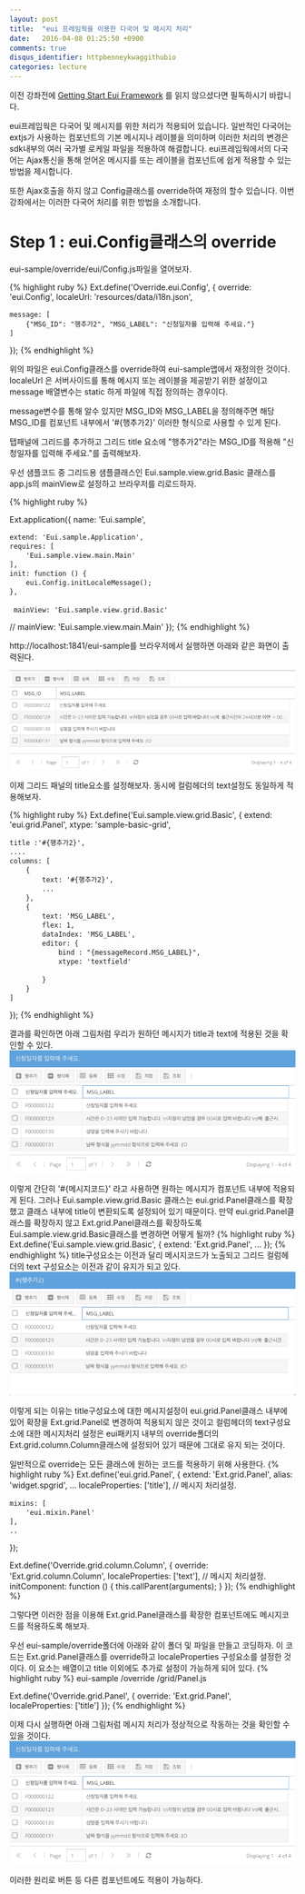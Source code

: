 ```yaml
---
layout: post
title:  "eui 프레임웍을 이용한 다국어 및 메시지 처리"
date:   2016-04-08 01:25:50 +0900
comments: true
disqus_identifier: httpbenneykwaggithubio
categories: lecture
---
```

이전 강좌전에 [Getting Start Eui Framework][gettingstart] 를 읽지 않으셨다면 필독하시기 바랍니다.

eui프레임웍은 다국어 및 메시지를 위한 처리가 적용되어 있습니다. 일반적인 다국어는 extjs가 사용하는 컴포넌트의
기본 메시지나 레이블을 의미하며 이러한 처리의 변경은 sdk내부의 여러 국가별 로케일 파일을 적용하여 해결합니다.
eui프레임웍에서의 다국어는 Ajax통신을 통해 얻어온 메시지를 또는 레이블을 컴포넌트에 쉽게 적용할 수 있는 방법을 제시합니다.

또한 Ajax호출을 하지 않고 Config클래스를 override하여 재정의 할수 있습니다.
이번 강좌에서는 이러한 다국어 처리를 위한 방법을 소개합니다.

Step 1 : eui.Config클래스의 override
==
eui-sample/override/eui/Config.js파일을 열어보자.

{% highlight ruby %}
Ext.define('Override.eui.Config', {
    override: 'eui.Config',
    localeUrl: 'resources/data/i18n.json',

    message: [
        {"MSG_ID": "행추가2", "MSG_LABEL": "신청일자를 입력해 주세요."}
    ]
});
{% endhighlight %}

위의 파일은 eui.Config클래스를 override하여 eui-sample앱에서 재정의한 것이다.
localeUrl 은 서버사이드를 통해 메시지 또는 레이블을 제공받기 위한 설정이고 message 배열변수는
static 하게 파일에 직접 정의하는 경우이다.

message변수를 통해 알수 있지만 MSG_ID와 MSG_LABEL을 정의해주면 해당 MSG_ID를 컴포넌트 내부에서
'#{행추가2}' 이러한 형식으로 사용할 수 있게 된다.

탭패널에 그리드를 추가하고 그리드 title 요소에 "행추가2"라는 MSG_ID를 적용해 "신청일자를 입력해 주세요."를 출력해보자.

우선 샘플코드 중 그리드용 샘플클래스인 Eui.sample.view.grid.Basic 클래스를 app.js의 mainView로 설정하고 브라우저를 리로드하자.

{% highlight ruby %}

Ext.application({
    name: 'Eui.sample',

    extend: 'Eui.sample.Application',
    requires: [
        'Eui.sample.view.main.Main'
    ],
    init: function () {
        eui.Config.initLocaleMessage();
    },

     mainView: 'Eui.sample.view.grid.Basic'
   // mainView: 'Eui.sample.view.main.Main'
});
{% endhighlight %}

http://localhost:1841/eui-sample를 브라우저에서 실행하면 아래와 같은 화면이 출력된다.


![Alt text](/imgs/2016-04-11_18-20-24.png)

이제 그리드 패널의 title요소를 설정해보자. 동시에 컬럼헤더의 text설정도 동일하게 적용해보자.

{% highlight ruby %}
Ext.define('Eui.sample.view.grid.Basic', {
    extend: 'eui.grid.Panel',
    xtype: 'sample-basic-grid',

    title :'#{행추가2}',
    ....
    columns: [
        {
            text: '#{행추가2}',
            ...
        },
        {
            text: 'MSG_LABEL',
            flex: 1,
            dataIndex: 'MSG_LABEL',
            editor: {
                bind : "{messageRecord.MSG_LABEL}",
                xtype: 'textfield'

            }
        }
    ]    
});
{% endhighlight %}

결과를 확인하면 아래 그림처럼 우리가 원하던 메시지가 title과 text에 적용된 것을 확인할 수 있다.
![Alt text](/imgs/2016-04-11_18-32-04.png)

이렇게 간단히 '#{메시지코드}' 라고 사용하면 원하는 메시지가 컴포넌트 내부에 적용되게 된다.
그러나 Eui.sample.view.grid.Basic 클래스는 eui.grid.Panel클래스를 확장했고 클래스 내부에
title이 변환되도록 설정되어 있기 때문이다.
만약 eui.grid.Panel클래스를 확장하지 않고 Ext.grid.Panel클래스를 확장하도록 Eui.sample.view.grid.Basic클래스를 변경하면
어떻게 될까?
{% highlight ruby %}
Ext.define('Eui.sample.view.grid.Basic', {
    extend: 'Ext.grid.Panel',
    ...
});
{% endhighlight %}
title구성요소는 이전과 달리 메시지코드가 노출되고 그리드 컬럼헤더의 text 구성요소는 이전과 같이 유지가 되고 있다.
![Alt text](/imgs/2016-04-11_18-39-04.png)

이렇게 되는 이유는 title구성요소에 대한 메시지설정이 eui.grid.Panel클래스 내부에 있어 확장을 Ext.grid.Panel로 변경하여
적용되지 않은 것이고 컬럼헤더의 text구성요소에 대한 메시지처리 설정은 eui패키지 내부의 override폴더의 Ext.grid.column.Column클래스에 
설정되어 있기 때문에 그대로 유지 되는 것이다.

일반적으로 override는 모든 클래스에 원하는 코드를 적용하기 위해 사용한다.
{% highlight ruby %}
Ext.define('eui.grid.Panel', {
    extend: 'Ext.grid.Panel',
    alias: 'widget.spgrid',
    ...
    localeProperties: ['title'],    // 메시지 처리설정.

    mixins: [
        'eui.mixin.Panel'
    ],
    ..
});

Ext.define('Override.grid.column.Column', {
    override: 'Ext.grid.column.Column',
    localeProperties: ['text'], // 메시지 처리설정.
    initComponent: function () {
        this.callParent(arguments);
    }
});
{% endhighlight %}

그렇다면 이러한 점을 이용해 Ext.grid.Panel클래스를 확장한 컴포넌트에도 메시지코드를 적용하도록 해보자.

우선 eui-sample/override폴더에 아래와 같이 폴더 및 파일을 만들고 코딩하자. 이 코드는 Ext.grid.Panel클래스를 override하고
localeProperties 구성요소를 설정한 것이다. 이 요소는 배열이고 title 이외에도 추가로 설정이 가능하게 되어 있다.
{% highlight ruby %}
eui-sample
            /override
                    /grid/Panel.js
                         
Ext.define('Override.grid.Panel', {
    override: 'Ext.grid.Panel',
    localeProperties: ['title']
});
{% endhighlight %}

이제 다시 실행하면 아래 그림처럼 메시지 처리가 정상적으로 작동하는 것을 확인할 수 있을 것이다.
![Alt text](/imgs/2016-04-11_18-32-04.png)

이러한 원리로 버튼 등 다른 컴포넌트에도 적용이 가능하다.

[eui-site]: https://github.com/benneykwag/eui

[gettingstart]: http://benneykwag.github.io/update/2016/04/07/getting-start.html

    